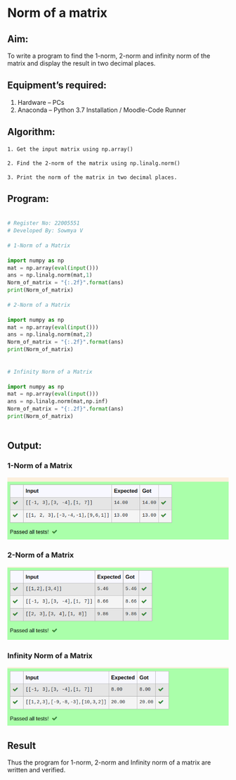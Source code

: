 # Norm of a matrix

## Aim:

To write a program to find the 1-norm, 2-norm and infinity norm of the matrix and display the result in two decimal places.

## Equipment’s required:
1.	Hardware – PCs
2.	Anaconda – Python 3.7 Installation / Moodle-Code Runner
## Algorithm:
	1. Get the input matrix using np.array()  

    2. Find the 2-norm of the matrix using np.linalg.norm()

	3. Print the norm of the matrix in two decimal places.
## Program:

```python

# Register No: 22005551
# Developed By: Sowmya V

# 1-Norm of a Matrix

import numpy as np
mat = np.array(eval(input()))
ans = np.linalg.norm(mat,1)
Norm_of_matrix = "{:.2f}".format(ans)
print(Norm_of_matrix)

# 2-Norm of a Matrix

import numpy as np
mat = np.array(eval(input()))
ans = np.linalg.norm(mat,2)
Norm_of_matrix = "{:.2f}".format(ans)
print(Norm_of_matrix)


# Infinity Norm of a Matrix

import numpy as np
mat = np.array(eval(input()))
ans = np.linalg.norm(mat,np.inf)
Norm_of_matrix = "{:.2f}".format(ans)
print(Norm_of_matrix)



```
## Output:
### 1-Norm of a Matrix
![output](/out1.png)

### 2-Norm of a Matrix
![output](/out2.png)

### Infinity Norm of a Matrix
![output](/out3.png)

## Result
Thus the program for 1-norm, 2-norm and Infinity norm of a matrix are written and verified.
